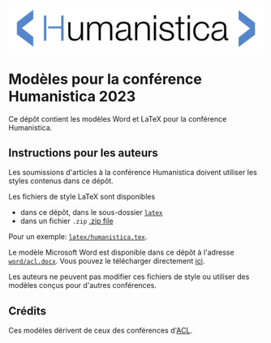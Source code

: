 <img src="humanistica-logo.png"/>

# Modèles pour la conférence Humanistica 2023

Ce dépôt contient les modèles Word et LaTeX pour la conférence Humanistica. 

## Instructions pour les auteurs

Les soumissions d'articles à la conférence Humanistica doivent utiliser les styles contenus dans ce dépôt.

Les fichiers de style LaTeX sont disponibles
- dans ce dépôt, dans le sous-dossier [`latex`](https://github.com/gabays/humanistica-style-files/tree/master/latex)
- dans un fichier `.zip` [.zip file](https://github.com/gabays/humanistica-style-files/archive/refs/tags/1.0.zip)

Pour un exemple: [`latex/humanistica.tex`](https://github.com/gabays/humanistica-style-files/blob/1.0/latex/humanistica.tex).

Le modèle Microsoft Word est disponible dans ce dépôt à l'adresse [`word/acl.docx`](https://github.com/gabays/humanistica-style-files/tree/1.0/word). Vous pouvez le télécharger directement [ici](https://github.com/gabays/humanistica-style-files/raw/1.0/word/humanistica.docx).

Les auteurs ne peuvent pas modifier ces fichiers de style ou utiliser des modèles conçus pour d'autres conférences.

## Crédits

Ces modèles dérivent de ceux des conférences d'[ACL](https://github.com/gabays/acl-style-files).